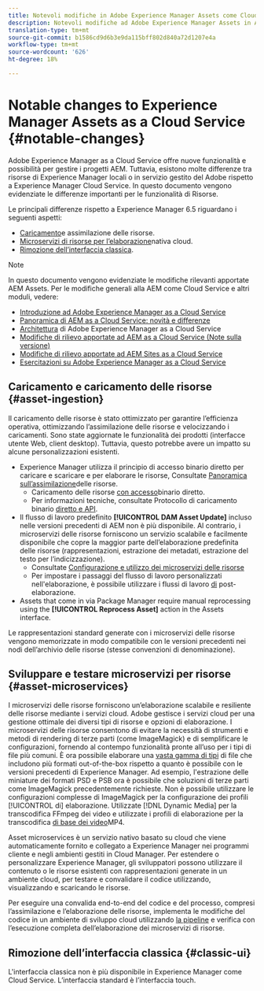 ```yaml
---
title: Notevoli modifiche in Adobe Experience Manager Assets come Cloud Service
description: Notevoli modifiche ad Adobe Experience Manager Assets in AEM Cloud Service rispetto ad Adobe Experience Manager 6.5.
translation-type: tm+mt
source-git-commit: b1586cd9d6b3e9da115bff802d840a72d1207e4a
workflow-type: tm+mt
source-wordcount: '626'
ht-degree: 18%

---
```



# Notable changes to Experience Manager Assets as a Cloud Service {#notable-changes}

Adobe Experience Manager as a Cloud Service offre nuove funzionalità e possibilità per gestire i progetti AEM. Tuttavia, esistono molte differenze tra  risorse di Experience Manager locali o in  servizio gestito del Adobe rispetto a  Experience Manager Cloud Service. In questo documento vengono evidenziate le differenze importanti per le funzionalità di Risorse.

Le principali differenze rispetto a Experience Manager 6.5 riguardano i seguenti aspetti:

* [Caricamento](#asset-ingestion)e assimilazione delle risorse.
* [Microservizi di risorse per l’elaborazione](#asset-microservices)nativa cloud.
* [Rimozione dell’interfaccia classica](#classic-ui).

>[!NOTE]
>
>In questo documento vengono evidenziate le modifiche rilevanti apportate  AEM Assets. Per le modifiche generali alla AEM come Cloud Service e altri moduli, vedere:
>
>* [Introduzione ad Adobe Experience Manager as a Cloud Service](/help/overview/introduction.md)
>* [Panoramica di AEM as a Cloud Service: novità e differenze](/help/overview/what-is-new-and-different.md)
>* [Architettura](/help/core-concepts/architecture.md) di Adobe Experience Manager as a Cloud Service
>* [Modifiche di rilievo apportate ad AEM as a Cloud Service (Note sulla versione)](/help/release-notes/aem-cloud-changes.md)
>* [Modifiche di rilievo apportate ad AEM Sites as a Cloud Service](/help/sites-cloud/sites-cloud-changes.md)
>* [Esercitazioni su Adobe Experience Manager as a Cloud Service](https://experienceleague.adobe.com/docs/experience-manager-learn/cloud-service/overview.html)


## Caricamento e caricamento delle risorse {#asset-ingestion}

Il caricamento delle risorse è stato ottimizzato per garantire l’efficienza operativa, ottimizzando l’assimilazione delle risorse e velocizzando i caricamenti. Sono state aggiornate le funzionalità dei prodotti (interfacce utente Web, client desktop). Tuttavia, questo potrebbe avere un impatto su alcune personalizzazioni esistenti.

*  Experience Manager utilizza il principio di accesso binario diretto per caricare e scaricare e per elaborare le risorse, Consultate [Panoramica sull’assimilazione](/help/assets/asset-microservices-overview.md)delle risorse.
   * Caricamento delle risorse [con accesso](/help/assets/asset-microservices-overview.md#asset-upload-with-direct-binary-access)binario diretto.
   * Per informazioni tecniche, consultate Protocollo di caricamento binario [diretto e API](/help/assets/developer-reference-material-apis.md#upload-binary).
* Il flusso di lavoro predefinito **[!UICONTROL DAM Asset Update]** incluso nelle versioni precedenti di AEM non è più disponibile. Al contrario, i microservizi delle risorse forniscono un servizio scalabile e facilmente disponibile che copre la maggior parte dell’elaborazione predefinita delle risorse (rappresentazioni, estrazione dei metadati, estrazione del testo per l’indicizzazione).
   * Consultate [Configurazione e utilizzo dei microservizi delle risorse](/help/assets/asset-microservices-configure-and-use.md)
   * Per impostare i passaggi del flusso di lavoro personalizzati nell&#39;elaborazione, è possibile utilizzare i flussi di lavoro [di](/help/assets/asset-microservices-configure-and-use.md#post-processing-workflows) post-elaborazione.
* Assets that come in via Package Manager require manual reprocessing using the **[!UICONTROL Reprocess Asset]** action in the Assets interface.

Le rappresentazioni standard generate con i microservizi delle risorse vengono memorizzate in modo compatibile con le versioni precedenti nei nodi dell’archivio delle risorse (stesse convenzioni di denominazione).

## Sviluppare e testare microservizi per risorse {#asset-microservices}

I microservizi delle risorse forniscono un’elaborazione scalabile e resiliente delle risorse mediante i servizi cloud.  Adobe gestisce i servizi cloud per una gestione ottimale dei diversi tipi di risorse e opzioni di elaborazione. I microservizi delle risorse consentono di evitare la necessità di strumenti e metodi di rendering di terze parti (come ImageMagick) e di semplificare le configurazioni, fornendo al contempo funzionalità pronte all’uso per i tipi di file più comuni. È ora possibile elaborare una [vasta gamma di tipi](/help/assets/file-format-support.md) di file che includono più formati out-of-the-box rispetto a quanto è possibile con le versioni precedenti di  Experience Manager. Ad esempio, l&#39;estrazione delle miniature dei formati PSD e PSB ora è possibile che soluzioni di terze parti come ImageMagick precedentemente richieste. Non è possibile utilizzare le configurazioni complesse di ImageMagick per la configurazione dei profili [!UICONTROL di] elaborazione. Utilizzate [!DNL Dynamic Media] per la transcodifica FFmpeg dei video e utilizzate i profili di elaborazione per la transcodifica [di base dei video](/help/assets/manage-video-assets.md#transcode-video)MP4.

Asset microservices è un servizio nativo basato su cloud che viene automaticamente fornito e collegato a  Experience Manager nei programmi cliente e negli ambienti gestiti in Cloud Manager. Per estendere o personalizzare  Experience Manager, gli sviluppatori possono utilizzare il contenuto o le risorse esistenti con rappresentazioni generate in un ambiente cloud, per testare e convalidare il codice utilizzando, visualizzando e scaricando le risorse.

Per eseguire una convalida end-to-end del codice e del processo, compresi l’assimilazione e l’elaborazione delle risorse, implementa le modifiche del codice in un ambiente di sviluppo cloud utilizzando [la pipeline](/help/implementing/cloud-manager/configure-pipeline.md) e verifica con l’esecuzione completa dell’elaborazione dei microservizi di risorse.

## Rimozione dell’interfaccia classica {#classic-ui}

L&#39;interfaccia classica non è più disponibile in  Experience Manager come Cloud Service. L’interfaccia standard è l’interfaccia touch.
